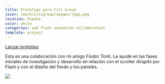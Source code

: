 ```yaml
---
title: Prototipo para Citi Group
cover: /work/citigroup/images/logo.png
location: España
color: white
categories: web flash animation collaboration
template: project
---
```


<p class="align-center">
<a class="btn external" role="button" href="http://work.joanmira.com/webs/citigroup/" target="_blank">Lanzar prototipo</a>
</p>

Esta es una colaboración con mi amigo Fiodor Tonti. Le ayudé en las fases iniciales de investigación y desarrollo en relación con el scroller dirigido por Flash y con el diseño del fondo y los paneles.

![](/work/citigroup/images/1.png)
